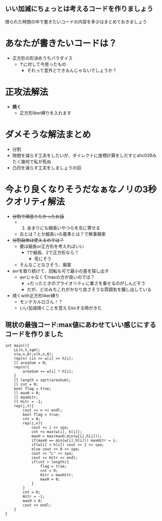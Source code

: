 ## いい加減にちょっとは考えるコードを作りましょう

限られた時間の中で書きたいコードの内容を多少はまとめておきましょう

# あなたが書きたいコードは？

- 正方形の形決めうちパラダイス
  - ↑に対して今思ったもの
    - それって意外とできるんじゃないでしょうか？

# 正攻法解法

- **焼く**
  - 正方形liker縛りを入れます

# ダメそうな解法まとめ

- 分割
- 隙間を減らす工夫をしたいが、ダイレクトに座標計算をしだすとahc039みたく幾何で私が死ぬ
- 凸凹を減らす工夫をしましょうの回

# 今より良くなりそうだなぁなノリの3秒クオリティ解法

- ~~分割で頑張りたかったお話~~
  - 1. あまりにも細長いやつらを左に寄せる
  - 左とは？とか細長いの基準とは？で無事廃案
- ~~分割自体は使えるのでは？~~
  - 要は細長or正方形を考えればいい
    - 1で細長、2で正方形なら？
      - 死にそう
  - そんなことなさそう、廃案
- avrを取り続けて、回転も可で最小の差を探し出す
  - avrじゃなくてmaxの方が良いのでは？
    - +だったときのプライオリティに重さを乗せるのがしんどそう
    - だが、どのみちこれがかなり良さそうな雰囲気を醸し出している
- 焼くwith正方形liker縛り
  - モンテカルロさん！？
  - いい加減焼くことを覚えろksする時がきた

## 現状の最強コード:max値にあわせていい感じにするコードを作りました

```
int main(){
    LL(n,t,sgm);
    v(w,n,0);v(h,n,0);
    rep(n) cin >> w[i] >> h[i];
    ll areaSum = 0;
    rep(n){
        areaSum += w[i] * h[i];
    }
    ll length = sqrt(areaSum);
    ll cnt = 0;
    bool flag = true;
    ll maxH = 0;
    ll maxHitr;
    ll Hitr = -1;
    rep(j,t){
        cout << n << endl;
        bool flag = true;
        cnt = 0;
        rep(i,n){
            cout << i << spa;
            cnt += max(w[i], h[i]);
            maxH = max(maxH,min(w[i],h[i]));
            if(maxH == min(w[i],h[i])) maxHitr = i;
            if(w[i] < h[i]) cout << 1 << spa;
            else cout << 0 << spa;
            cout << "L" << spa;
            cout << Hitr << endl;
            if(cnt > length){
                flag = true;
                cnt = 0;
                Hitr = maxHitr;
                maxH = 0;
            }
        }
        cnt = 0;
        Hitr = -1;
        maxH = 0;
        cout << endl;
    }
}
```